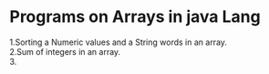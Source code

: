Programs on Arrays in java Lang
==============================
1.Sorting a Numeric values and a String words in an array.</br>
2.Sum of integers in an array.</br>
3.
